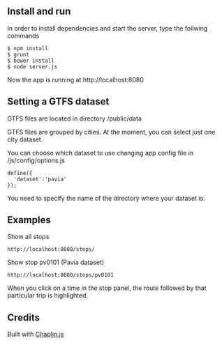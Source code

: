 
## Install and run

In order to install dependencies and start the server, type the follwing commands

    $ npm install
    $ grunt
    $ bower install
    $ node server.js
    

Now the app is running at http://localhost:8080

## Setting a GTFS dataset

GTFS files are located in directory /public/data

GTFS files are grouped by cities. At the moment, you can select just one city dataset.

You can choose which dataset to use changing app config file
in /js/config/options.js

    define({
      'dataset':'pavia'
    });

You need to specify the name of the directory where your dataset is.

## Examples

Show all stops

    http://localhost:8080/stops/

Show stop pv0101 (Pavia dataset)

    http://localhost:8080/stops/pv0101

When you click on a time in the stop panel,
the route followed by that particular trip is highlighted.

## Credits

Built with [Chaplin.js](http://chaplinjs.org)
